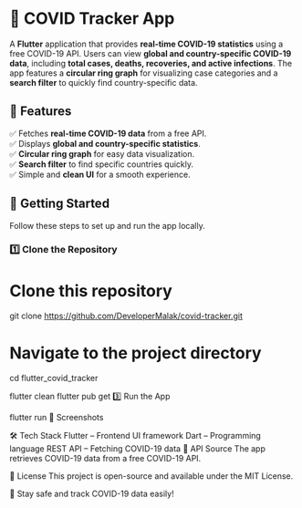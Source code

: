 # 🦠 COVID Tracker App

A **Flutter** application that provides **real-time COVID-19 statistics** using a free COVID-19 API. Users can view **global and country-specific COVID-19 data**, including **total cases, deaths, recoveries, and active infections**. The app features a **circular ring graph** for visualizing case categories and a **search filter** to quickly find country-specific data.

## 🚀 Features

✅ Fetches **real-time COVID-19 data** from a free API.  
✅ Displays **global and country-specific statistics**.  
✅ **Circular ring graph** for easy data visualization.  
✅ **Search filter** to find specific countries quickly.  
✅ Simple and **clean UI** for a smooth experience.  

## 📲 Getting Started

Follow these steps to set up and run the app locally.

### **1️⃣ Clone the Repository**  
# Clone this repository
git clone https://github.com/DeveloperMalak/covid-tracker.git

# Navigate to the project directory
cd flutter_covid_tracker

flutter clean 
flutter pub get
3️⃣ Run the App

flutter run
📸 Screenshots

🛠️ Tech Stack
Flutter – Frontend UI framework
Dart – Programming language
REST API – Fetching COVID-19 data
🔗 API Source
The app retrieves COVID-19 data from a free COVID-19 API.

📜 License
This project is open-source and available under the MIT License.

🚀 Stay safe and track COVID-19 data easily!
 
